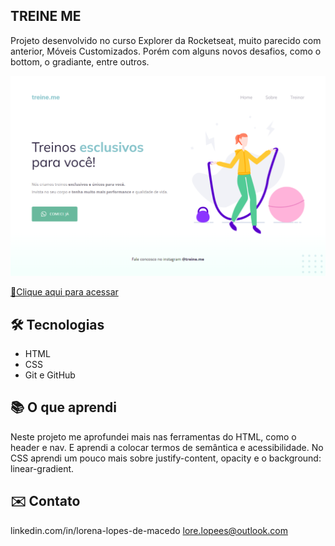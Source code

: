 ## TREINE ME

Projeto desenvolvido no curso Explorer da Rocketseat, muito parecido com anterior, Móveis Customizados. Porém com alguns novos desafios, como o bottom, o gradiante, entre outros.


![preview](./.github/preview.png)



[🔗Clique aqui para acessar](httpd://lorenalopesm.github.io/treine-me)




## 🛠️ Tecnologias 
- HTML
- CSS
- Git e GitHub

## 📚 O que aprendi
Neste projeto me aprofundei mais nas ferramentas do HTML, como o header e nav. E aprendi a colocar termos de semântica e acessibilidade.
No CSS aprendi um pouco mais sobre justify-content, opacity e o background: linear-gradient.

## ✉️ Contato
linkedin.com/in/lorena-lopes-de-macedo
lore.lopees@outlook.com